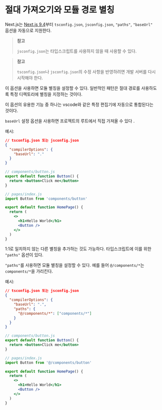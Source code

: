 # 절대 가져오기와 모듈 경로 별칭

Next.js는 [Next.js 9.4](https://nextjs.org/blog/next-9-4)부터 `tsconfig.json`, `jsconfig.json`, `"paths"`, `"baseUrl"` 옵션을 자동으로 지원한다.

> **참고**
>
> `jsconfig.json`는 타입스크립트를 사용하지 않을 때 사용할 수 있다.

> **참고**
>
> `tsconfig.json`나 `jsconfig.json`의 수정 사항을 반영하려면 개발 서버를 다시 시작해야 한다.

이 옵션을 사용하면 모듈 별칭을 설정할 수 있다. 일반적인 패턴은 절대 경로를 사용하도록 특정 디렉토리에 별칭을 지정하는 것이다.

이 옵션의 유용한 기능 중 하나는 vscode와 같은 특정 편집기에 자동으로 통합된다는 것이다.

`baseUrl` 설정 옵션을 사용하면 프로젝트의 루트에서 직접 가져올 수 있다 .

예시:

```json
// tsconfig.json 또는 jsconfig.json
{
  "compilerOptions": {
    "baseUrl": "."
  }
}
```

```jsx
// components/button.js
export default function Button() {
  return <button>Click me</button>
}
```

```jsx
// pages/index.js
import Button from 'components/button'

export default function HomePage() {
  return (
    <>
      <h1>Hello World</h1>
      <Button />
    </>
  )
}
```

1:1로 일치하지 않는 다른 별칭을 추가하는 것도 가능하다. 타입스크립트에 이를 위한 `"paths"` 옵션이 있다.

`"paths"`를 사용하면 모듈 별칭을 설정할 수 있다. 예를 들어 `@/components/*`는 `components/*`을 가리킨다.

예시:

```json
// tsconfig.json 또는 jsconfig.json
{
  "compilerOptions": {
    "baseUrl": ".",
    "paths": {
      "@/components/*": ["components/*"]
    }
  }
}
```

```jsx
// components/button.js
export default function Button() {
  return <button>Click me</button>
}
```

```jsx
// pages/index.js
import Button from '@/components/button'

export default function HomePage() {
  return (
    <>
      <h1>Hello World</h1>
      <Button />
    </>
  )
}
```